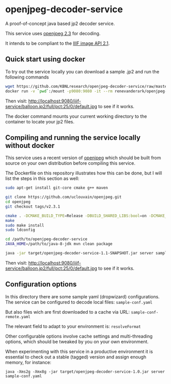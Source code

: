 # openjpeg-decoder-service

A proof-of-concept java based jp2 decoder service.

This service uses [openjpeg 2.3](https://github.com/uclouvain/openjpeg) for decoding.

It intends to be compliant to the [IIIF image API 2.1](http://iiif.io/api/image/2.1/).


## Quick start using docker

To try out the service locally you can download a sample .jp2 and run the following commands

```sh
wget https://github.com/KBNLresearch/openjpeg-decoder-service/raw/master/src/test/resources/balloon.jp2
docker run -v `pwd`:/mount -p9080:9080 -it --rm renevanderark/openjpeg-decoder-service
```

Then visit: [http://localhost:9080/iiif-service/balloon.jp2/full/pct:25/0/default.jpg](http://localhost:9080/iiif-service/balloon.jp2/full/pct:25/0/default.jpg)
to see if it works.

The docker command mounts your current working directory to the container to locate your jp2 files.


## Compiling and running the service locally without docker

This service uses a recent version of [openjpeg](https://github.com/uclouvain/openjpeg) which should be built from source
on your own distribution before compiling this service.

The Dockerfile on this repository illustrates how this can be done, but I will list the steps in this section as well:

```sh
sudo apt-get install git-core cmake g++ maven

git clone https://github.com/uclouvain/openjpeg.git
cd openjpeg
git checkout tags/v2.3.1

cmake . -DCMAKE_BUILD_TYPE=Release -DBUILD_SHARED_LIBS:bool=on -DCMAKE_CXX_COMPILER=/usr/bin/cc
make
sudo make install
sudo ldconfig

cd /path/to/openjpeg-decoder-service
JAVA_HOME=/path/to/java-8-jdk mvn clean package

java -jar target/openjpeg-decoder-service-1.1-SNAPSHOT.jar server sample-conf.yaml
```

Then visit: [http://localhost:9080/iiif-service/balloon.jp2/full/pct:25/0/default.jpg](http://localhost:9080/iiif-service/balloon.jp2/full/pct:25/0/default.jpg)
to see if it works.


## Configuration options

In this directory there are some sample yaml (dropwizard) configurations. The service can be configured to decode local
files: ```sample-conf.yaml```

But also files wich are first downloaded to a cache via URL: ```sample-conf-remote.yaml```

The relevant field to adapt to your environment is: ```resolveFormat```

Other configurable options involve cache settings and multi-threading options, which should be tweaked by you on your own
environment.

When experimenting with this service in a productive environment it is essential to check out a stable (tagged) version
and assign enough memory, for instance:
```
java -Xms2g -Xmx8g -jar target/openjpeg-decoder-service-1.0.jar server sample-conf.yaml
```